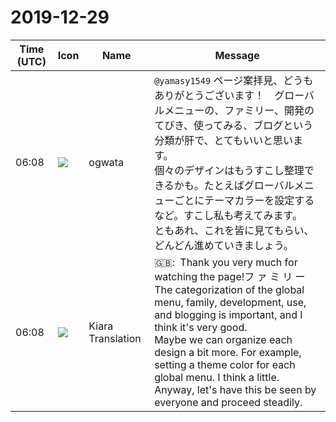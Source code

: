 # 2019-12-29

|Time (UTC)|Icon|Name|Message|
|---|---|---|---|
|<span id="1577599718.007600">06:08</span>|![](https://avatars.slack-edge.com/2019-11-22/845042642576_070441337abaca9fb7b3_72.png)|ogwata|`@yamasy1549` ページ案拝見、どうもありがとうございます！　グローバルメニューの、ファミリー、開発のてびき、使ってみる、ブログという分類が肝で、とてもいいと思います。<br>個々のデザインはもうすこし整理できるかも。たとえばグローバルメニューごとにテーマカラーを設定するなど。すこし私も考えてみます。<br>ともあれ、これを皆に見てもらい、どんどん進めていきましょう。|
|<span id="1577599721.007700">06:08</span>|![](https://avatars.slack-edge.com/2019-08-21/732685848020_f3f20736795184660348_72.png)|Kiara Translation|🇬🇧:  Thank you very much for watching the page!フ ァ ミ リ ー The categorization of the global menu, family, development, use, and blogging is important, and I think it's very good.<br>Maybe we can organize each design a bit more. For example, setting a theme color for each global menu. I think a little.<br>Anyway, let's have this be seen by everyone and proceed steadily.|
